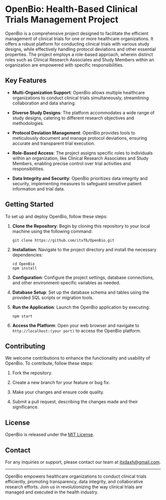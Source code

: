 # OpenBio: Health-Based Clinical Trials Management Project

OpenBio is a comprehensive project designed to facilitate the efficient management of clinical trials for one or more healthcare organizations. It offers a robust platform for conducting clinical trials with various study designs, while effectively handling protocol deviations and other essential properties. The project employs a role-based approach, wherein distinct roles such as Clinical Research Associates and Study Members within an organization are empowered with specific responsibilities.

## Key Features

- **Multi-Organization Support**: OpenBio allows multiple healthcare organizations to conduct clinical trials simultaneously, streamlining collaboration and data sharing.

- **Diverse Study Designs**: The platform accommodates a wide range of study designs, catering to different research objectives and methodologies.

- **Protocol Deviation Management**: OpenBio provides tools to meticulously document and manage protocol deviations, ensuring accurate and transparent trial execution.

- **Role-Based Access**: The project assigns specific roles to individuals within an organization, like Clinical Research Associates and Study Members, enabling precise control over trial activities and responsibilities.

- **Data Integrity and Security**: OpenBio prioritizes data integrity and security, implementing measures to safeguard sensitive patient information and trial data.

## Getting Started

To set up and deploy OpenBio, follow these steps:

1. **Clone the Repository**: Begin by cloning this repository to your local machine using the following command:
   
   ```
   git clone https://github.com/itxfb/OpenBio.git
   ```

2. **Installation**: Navigate to the project directory and install the necessary dependencies:

   ```
   cd OpenBio
   npm install
   ```

3. **Configuration**: Configure the project settings, database connections, and other environment-specific variables as needed.

4. **Database Setup**: Set up the database schema and tables using the provided SQL scripts or migration tools.

5. **Run the Application**: Launch the OpenBio application by executing:

   ```
   npm start
   ```

6. **Access the Platform**: Open your web browser and navigate to `http://localhost:(your port)` to access the OpenBio platform.

## Contributing

We welcome contributions to enhance the functionality and usability of OpenBio. To contribute, follow these steps:

1. Fork the repository.

2. Create a new branch for your feature or bug fix.

3. Make your changes and ensure code quality.

4. Submit a pull request, describing the changes made and their significance.

## License

OpenBio is released under the [MIT License](LICENSE).

## Contact

For any inquiries or support, please contact our team at itxdaxh@gmail.com.

---

OpenBio empowers healthcare organizations to conduct clinical trials efficiently, promoting transparency, data integrity, 
and collaborative research efforts. Join us in revolutionizing the way clinical trials are managed and executed in the health industry.
